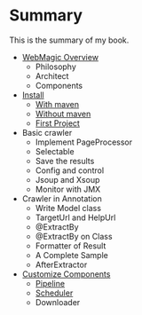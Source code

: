 # Summary

This is the summary of my book.

* [WebMagic Overview](posts/ch1-overview/README.md)
	* Philosophy
	* Architect
	* Components
* [Install](posts/ch2-install/README.md)
	* [With maven](posts/ch2-install/with-maven.md)
	* [Without maven](posts/ch2-install/without-maven.md)
	* [First Project](posts/ch2-install/first-project.md)
* Basic crawler
	* Implement PageProcessor
	* Selectable
	* Save the results
	* Config and control
	* Jsoup and Xsoup
	* Monitor with JMX
* Crawler in Annotation
	* Write Model class
	* TargetUrl and HelpUrl
	* @ExtractBy
	* @ExtractBy on Class
	* Formatter of Result
	* A Complete Sample
	* AfterExtractor
* [Customize Components](posts/ch6-custom-componenet/README.md)
	* [Pipeline](posts/ch6-custom-componenet/pipeline.md)
	* [Scheduler](posts/ch6-custom-componenet/scheduler.md)
	* Downloader
	